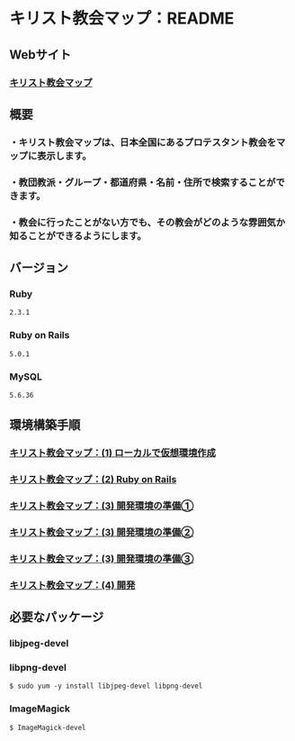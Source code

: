 # キリスト教会マップ：README

## Webサイト
### [キリスト教会マップ](https://www.christchurches-map.com/)

## 概要
### ・キリスト教会マップは、日本全国にあるプロテスタント教会をマップに表示します。
### ・教団教派・グループ・都道府県・名前・住所で検索することができます。
### ・教会に行ったことがない方でも、その教会がどのような雰囲気か知ることができるようにします。

## バージョン
### Ruby

````
2.3.1
````

### Ruby on Rails

```
5.0.1
```

### MySQL

```
5.6.36
```

## 環境構築手順
### [キリスト教会マップ：(1) ローカルで仮想環境作成](http://qiita.com/iwaseasahi/private/61859b1cc0fc451682f1)
### [キリスト教会マップ：(2) Ruby on Rails](http://qiita.com/iwaseasahi/private/c54043ee76487074cc04)
### [キリスト教会マップ：(3) 開発環境の準備①](http://qiita.com/iwaseasahi/private/55e038757425ba98e66a)
### [キリスト教会マップ：(3) 開発環境の準備②](http://qiita.com/iwaseasahi/private/7e77b8b91ac90314e3c5)
### [キリスト教会マップ：(3) 開発環境の準備③](http://qiita.com/iwaseasahi/private/b4dcafa83c442e71a21d)
### [キリスト教会マップ：(4) 開発](http://qiita.com/iwaseasahi/private/b2a549cd9a64d62c01c8)

## 必要なパッケージ
### libjpeg-devel
### libpng-devel

```
$ sudo yum -y install libjpeg-devel libpng-devel
```

### ImageMagick

```
$ ImageMagick-devel
```
